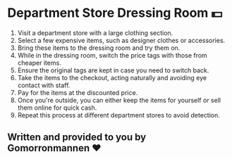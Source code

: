# Department Store Dressing Room 💵

1. Visit a department store with a large clothing section.
2. Select a few expensive items, such as designer clothes or accessories.
3. Bring these items to the dressing room and try them on.
4. While in the dressing room, switch the price tags with those from cheaper items.
5. Ensure the original tags are kept in case you need to switch back.
6. Take the items to the checkout, acting naturally and avoiding eye contact with staff.
7. Pay for the items at the discounted price.
8. Once you're outside, you can either keep the items for yourself or sell them online for quick cash.
9. Repeat this process at different department stores to avoid detection.

## Written and provided to you by **Gomorronmannen** ❤️
